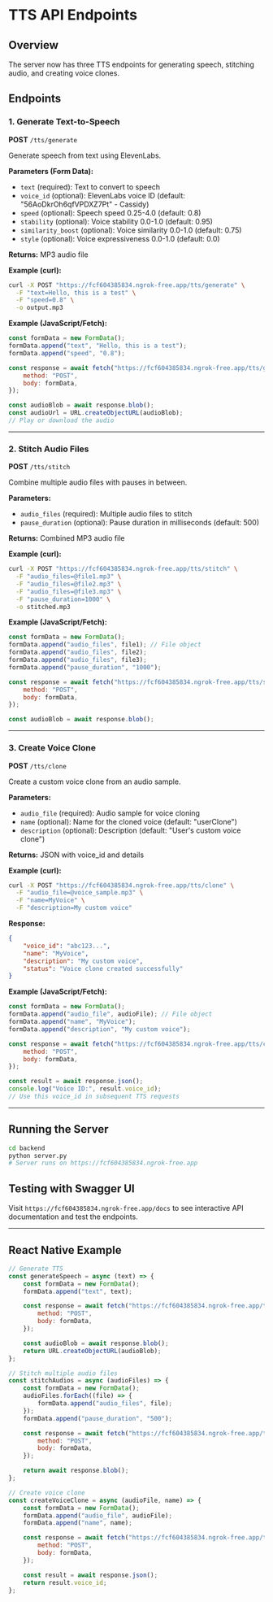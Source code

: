 # TTS API Endpoints

## Overview

The server now has three TTS endpoints for generating speech, stitching audio, and creating voice clones.

## Endpoints

### 1. Generate Text-to-Speech

**POST** `/tts/generate`

Generate speech from text using ElevenLabs.

**Parameters (Form Data):**

-   `text` (required): Text to convert to speech
-   `voice_id` (optional): ElevenLabs voice ID (default: "56AoDkrOh6qfVPDXZ7Pt" - Cassidy)
-   `speed` (optional): Speech speed 0.25-4.0 (default: 0.8)
-   `stability` (optional): Voice stability 0.0-1.0 (default: 0.95)
-   `similarity_boost` (optional): Voice similarity 0.0-1.0 (default: 0.75)
-   `style` (optional): Voice expressiveness 0.0-1.0 (default: 0.0)

**Returns:** MP3 audio file

**Example (curl):**

```bash
curl -X POST "https://fcf604385834.ngrok-free.app/tts/generate" \
  -F "text=Hello, this is a test" \
  -F "speed=0.8" \
  -o output.mp3
```

**Example (JavaScript/Fetch):**

```javascript
const formData = new FormData();
formData.append("text", "Hello, this is a test");
formData.append("speed", "0.8");

const response = await fetch("https://fcf604385834.ngrok-free.app/tts/generate", {
    method: "POST",
    body: formData,
});

const audioBlob = await response.blob();
const audioUrl = URL.createObjectURL(audioBlob);
// Play or download the audio
```

---

### 2. Stitch Audio Files

**POST** `/tts/stitch`

Combine multiple audio files with pauses in between.

**Parameters:**

-   `audio_files` (required): Multiple audio files to stitch
-   `pause_duration` (optional): Pause duration in milliseconds (default: 500)

**Returns:** Combined MP3 audio file

**Example (curl):**

```bash
curl -X POST "https://fcf604385834.ngrok-free.app/tts/stitch" \
  -F "audio_files=@file1.mp3" \
  -F "audio_files=@file2.mp3" \
  -F "audio_files=@file3.mp3" \
  -F "pause_duration=1000" \
  -o stitched.mp3
```

**Example (JavaScript/Fetch):**

```javascript
const formData = new FormData();
formData.append("audio_files", file1); // File object
formData.append("audio_files", file2);
formData.append("audio_files", file3);
formData.append("pause_duration", "1000");

const response = await fetch("https://fcf604385834.ngrok-free.app/tts/stitch", {
    method: "POST",
    body: formData,
});

const audioBlob = await response.blob();
```

---

### 3. Create Voice Clone

**POST** `/tts/clone`

Create a custom voice clone from an audio sample.

**Parameters:**

-   `audio_file` (required): Audio sample for voice cloning
-   `name` (optional): Name for the cloned voice (default: "userClone")
-   `description` (optional): Description (default: "User's custom voice clone")

**Returns:** JSON with voice_id and details

**Example (curl):**

```bash
curl -X POST "https://fcf604385834.ngrok-free.app/tts/clone" \
  -F "audio_file=@voice_sample.mp3" \
  -F "name=MyVoice" \
  -F "description=My custom voice"
```

**Response:**

```json
{
    "voice_id": "abc123...",
    "name": "MyVoice",
    "description": "My custom voice",
    "status": "Voice clone created successfully"
}
```

**Example (JavaScript/Fetch):**

```javascript
const formData = new FormData();
formData.append("audio_file", audioFile); // File object
formData.append("name", "MyVoice");
formData.append("description", "My custom voice");

const response = await fetch("https://fcf604385834.ngrok-free.app/tts/clone", {
    method: "POST",
    body: formData,
});

const result = await response.json();
console.log("Voice ID:", result.voice_id);
// Use this voice_id in subsequent TTS requests
```

---

## Running the Server

```bash
cd backend
python server.py
# Server runs on https://fcf604385834.ngrok-free.app
```

## Testing with Swagger UI

Visit `https://fcf604385834.ngrok-free.app/docs` to see interactive API documentation and test the endpoints.

---

## React Native Example

```javascript
// Generate TTS
const generateSpeech = async (text) => {
    const formData = new FormData();
    formData.append("text", text);

    const response = await fetch("https://fcf604385834.ngrok-free.app/tts/generate", {
        method: "POST",
        body: formData,
    });

    const audioBlob = await response.blob();
    return URL.createObjectURL(audioBlob);
};

// Stitch multiple audio files
const stitchAudios = async (audioFiles) => {
    const formData = new FormData();
    audioFiles.forEach((file) => {
        formData.append("audio_files", file);
    });
    formData.append("pause_duration", "500");

    const response = await fetch("https://fcf604385834.ngrok-free.app/tts/stitch", {
        method: "POST",
        body: formData,
    });

    return await response.blob();
};

// Create voice clone
const createVoiceClone = async (audioFile, name) => {
    const formData = new FormData();
    formData.append("audio_file", audioFile);
    formData.append("name", name);

    const response = await fetch("https://fcf604385834.ngrok-free.app/tts/clone", {
        method: "POST",
        body: formData,
    });

    const result = await response.json();
    return result.voice_id;
};
```
